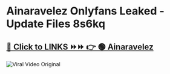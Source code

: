 
 # Ainaravelez Onlyfans Leaked - Update Files 8s6kq

## <h2><a href="https://clipsfans.com/Ainaravelez&ref=git">🔗 Click to LINKS ⏩⏩ 👉 🟢 Ainaravelez </a></h2>

<a href="https://clipsfans.com/Ainaravelez&ref=git" rel="nofollow" data-target="animated-image.originalLink"><img src="https://i.ibb.co.com/xMMVF88/686577567.gif" alt="Viral Video Original" style="max-width: 100%; display: inline-block;" data-target="animated-image.originalImage"></a>

